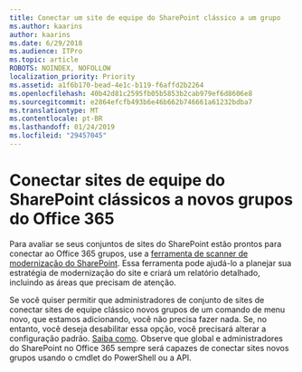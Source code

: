 ```yaml
---
title: Conectar um site de equipe do SharePoint clássico a um grupo
ms.author: kaarins
author: kaarins
ms.date: 6/29/2018
ms.audience: ITPro
ms.topic: article
ROBOTS: NOINDEX, NOFOLLOW
localization_priority: Priority
ms.assetid: a1f6b170-bead-4e1c-b119-f6affd2b2264
ms.openlocfilehash: 40b42d81c2595fb05b5853b2cab979ef6d8606e8
ms.sourcegitcommit: e2864efcfb493b6e46b662b746661a61232bdba7
ms.translationtype: MT
ms.contentlocale: pt-BR
ms.lasthandoff: 01/24/2019
ms.locfileid: "29457045"
---
```

# <a name="connect-classic-sharepoint-team-sites-to-new-office-365-groups"></a>Conectar sites de equipe do SharePoint clássicos a novos grupos do Office 365

Para avaliar se seus conjuntos de sites do SharePoint estão prontos para conectar ao Office 365 grupos, use a [ferramenta de scanner de modernização do SharePoint](https://go.microsoft.com/fwlink/?linkid=873066). Essa ferramenta pode ajudá-lo a planejar sua estratégia de modernização do site e criará um relatório detalhado, incluindo as áreas que precisam de atenção.
  
Se você quiser permitir que administradores de conjunto de sites de conectar sites de equipe clássico novos grupos de um comando de menu novo, que estamos adicionando, você não precisa fazer nada. Se, no entanto, você deseja desabilitar essa opção, você precisará alterar a configuração padrão. [Saiba como](https://go.microsoft.com/fwlink/?linkid=2004316). Observe que global e administradores do SharePoint no Office 365 sempre será capazes de conectar sites novos grupos usando o cmdlet do PowerShell ou a API.
  

